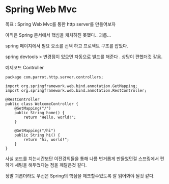 # Spring Web Mvc

목표 : Spring Web Mvc를 통한 http server를 만들어보자



아직은 Spring 문서에서 핵심을 캐치하진 못했다.. 괴롭...



spring 페이지에서 필요 요소를 선택 하고 프로젝트 구조를 잡았다.



spring devtools > 변경점이 있으면 자동으로 빌드를 해준다 . 상당이 편했더것 같음.



예제코드 Controller

```
package com.parrot.http.server.controllers;

import org.springframework.web.bind.annotation.GetMapping;
import org.springframework.web.bind.annotation.RestController;

@RestController
public class WelcomeController {
    @GetMapping("/")
    public String home() {
        return "Hello, world!";
    }

    @GetMapping("/hi")
    public String hi() {
        return "hi, world!";
    }
}
```



사실 코드를 치는시간보단 이전강의들을 통해 나름 번거롭게 만들었던걸 스프링에서 편하게 세팅을 해두었다는 점을 깨달은것 같다.

정말 괴롭더라도 우선은 Spring의 핵심을 체크할수있도록 잘 읽어봐야 될것 같다.

